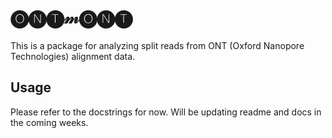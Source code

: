 # 🅞🅝🅣𝓂🅞🅝🅣
This is a package for analyzing split reads from ONT (Oxford Nanopore Technologies) alignment data. 

## Usage
Please refer to the docstrings for now. Will be updating readme and docs in the coming weeks.
